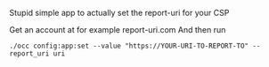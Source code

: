 Stupid simple app to actually set the report-uri for your CSP

Get an account at for example report-uri.com
And then run

``./occ config:app:set --value "https://YOUR-URI-TO-REPORT-TO" -- report_uri uri``

